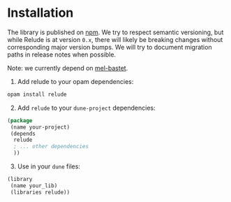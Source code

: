 # Installation

The library is published on [npm](https://www.npmjs.com/package/relude). We try to respect semantic versioning, but while Relude is at version `0.x`, there will likely be breaking changes without corresponding major version bumps.  We will try to document migration paths in release notes when possible.

Note: we currently depend on [mel-bastet](https://github.com/johnhaley81/mel-bastet).


1. Add relude to your opam dependencies:

```sh
opam install relude
```

2. Add `relude` to your `dune-project` dependencies:

```lisp
(package
 (name your-project)
 (depends
  relude
  ; ... other dependencies
  ))
```

3. Use in your `dune` files:

```lisp
(library
 (name your_lib)
 (libraries relude))
```
